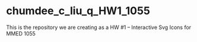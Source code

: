 # chumdee_c_liu_q_HW1_1055
 This is the repository we are creating as a HW #1 – Interactive Svg Icons for MMED 1055

